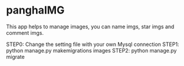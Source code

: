 # panghaIMG
This app helps to manage images, you can name imgs, star imgs and comment imgs.

STEP0: Change the setting file with your own Mysql connection
STEP1: python manage.py makemigrations images
STEP2: python manage.py migrate
